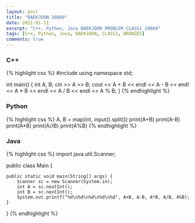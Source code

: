 ```yaml
---
layout: post
title: "BAEKJOON 10869"
date: 2021-01-11
excerpt: "C++, Python, Java BAEKJOON PROBLEM CLASS1 10869"
tags: [C++, Python, Java, BAEKJOON, CLASS1, BRONZE5]
comments: true
---
```


### C++
{% highlight css %}
#include <iostream>
using namespace std;

int main()
{
	int A, B;
	cin >> A >> B;
	cout << A + B << endl << A - B << endl << A * B << endl << A / B << endl << A % B;
}
{% endhighlight %}

### Python
{% highlight css %}
A, B = map(int, input().split())
print(A+B)
print(A-B)
print(A*B)
print(A//B)
print(A%B)
{% endhighlight %}

### Java	
{% highlight css %}
import java.util.Scanner;

public class Main {

	public static void main(String[] args) {
		Scanner sc = new Scanner(System.in);
		int A = sc.nextInt();
		int B = sc.nextInt();
		System.out.printf("%d\n%d\n%d\n%d\n%d", A+B, A-B, A*B, A/B, A%B);
	}

}
{% endhighlight %}